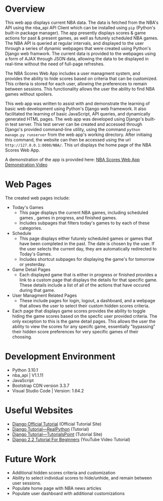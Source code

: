 # Overview
This web app displays current NBA data. The data is fetched from the NBA's API using the nba_api API Client which can be installed using `pip` (Python's 
built-in package manager). The app presently displays scores & game actions for past & present games, as well as futurely scheduled NBA games. The NBA 
API is queried at regular intervals, and displayed to the user through a series of dynamic webpages that were created using Python's Django web framwork. 
The current data is provided to the webpages using a form of AJAX through JSON data, allowing the data to be displayed in real-time without the need of 
full-page refreshes.

The NBA Scores Web App includes a user managment system, and provides the ability to hide scores based on criteria that can be customized. 
This criteria is stored for each user, allowing the preferences to remain between sessions. This functionality allows the user the ability to find NBA 
games without spoilers.

This web app was written to assist with and demonstrate the learning of basic web development using Python's Django web framework. It also facilitated the 
learning of basic JavaScript, API queries, and dynamically generated HTML pages. The web app was developed using Django's built-in test server. This test 
server can be created and accessed through Django's provided command-line utility, using the command `python manage.py runserver` from the web app's working
directory. After initiaing this command, the website can then be accessed using the url `http://127.0.0.1:8000/NBA/`. This url displays the home page of the 
NBA Scores Web App.

A demonstration of the app is provided here: [NBA Scores Web App Demonstration Video](https://youtu.be/vyL-GwbTPJI)

# Web Pages
The created web pages include:
* Today's Games
    - This page displays the current NBA games, including scheduled games , games in progress, and finished games. 
    - Includes subpages that filters today's games to by each of these categories.
* Schedule
    - This page displays either futurely scheduled games or games that have been completed in the past. The date is chosen by the user. If the user selects the current day, they are automatically redirected to Today's Games.
    - Includes shortcut subpages for displaying the game's for tomorrow or yesterday.
* Game Detail Pages
    - Each displayed game that is either in progress or finished provides a link to a custom page that displays the details for that specific game. These details include a list of all of the actions that have occured during that game.
* User Managment Related Pages
    - These include pages for login, logout, a dashboard, and a webpage that allows the user to select their custom hidden scores criteria.
* Each page that displays game scores provides the ability to toggle hiding the game scores based on the specfic user provided criteria. The only exception to this is the game detail pages. This allows the user the ability to view the scores for any specifc game, essentially "bypassing" their hidden score preferences for very specific games of their choosing. 

# Development Environment
* Python 3.10.1
* nba_api | V1.1.11
* JavaScript
* Bootstrap CDN version 3.3.7
* Visual Studio Code | Version: 1.64.2

# Useful Websites

* [Django Official Tutorial](https://docs.djangoproject.com/en/stable/intro/tutorial01/) (Official Tutorial Site)
* [Django Tutorial—RealPython](https://realpython.com/get-started-with-django-1/) (Tutorial)
* [Django Tutorial—TutorialsPoint](https://www.tutorialspoint.com/django/index.htm) (Tutorial Site)
* [Django 2.2 Tutorial For Beginners](https://www.youtube.com/watch?v=OSBOZdwMCNw) (YouTube Video Tutorial)

# Future Work
* Additional hidden scores criteria and customization
* Ability to select individual scores to hide/unhide, and remain between user sessions.
* Populate home page with NBA news articles
* Populate user dashboard with additional customizations